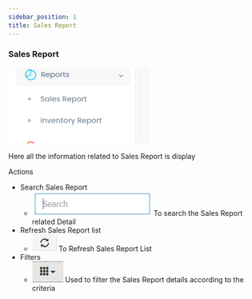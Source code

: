 ```yaml
---
sidebar_position: 1
title: Sales Report
---
```


### Sales Report

<div class="promo">
    <img class="bordered" src="/img/list_report.jpg" alt="sample3"/>
</div>

Here all the information related to Sales Report is display

Actions

- Search Sales Report
  - <div class="promo">
        <img class="bordered" src="/img/search_tab.jpg" alt="sample3"/> To search the Sales Report related Detail
    </div>
- Refresh Sales Report list
  - <div class="promo">
        <img class="bordered" src="/img/refresh_tab.jpg" alt="sample3"/> To Refresh Sales Report List
    </div>
- Filters
  - <div class="promo">
        <img class="bordered" src="/img/filter_tab.jpg" alt="sample3"/> Used to filter the Sales Report details according to the criteria
    </div> 
